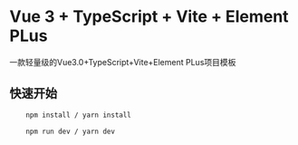 # Vue 3 + TypeScript + Vite + Element PLus
一款轻量级的Vue3.0+TypeScript+Vite+Element PLus项目模板

## 快速开始

```bash
    npm install / yarn install

    npm run dev / yarn dev

```


